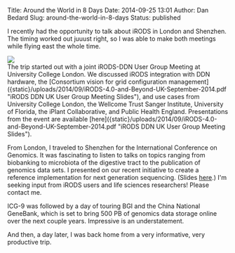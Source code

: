 Title: Around the World in 8 Days
Date: 2014-09-25 13:01
Author: Dan Bedard
Slug: around-the-world-in-8-days
Status: published

I recently had the opportunity to talk about iRODS in London and
Shenzhen. The timing worked out juuust right, so I was able to make both
meetings while flying east the whole time.  

<div class="full_image"><img src="{static}/uploads/2014/09/aroundtheworld2014.jpg" /></div>
<!--more-->  
The trip started out with a joint iRODS-DDN User Group Meeting at
University College London. We discussed iRODS integration with DDN
hardware, the [Consortium vision for grid configuration
management]({static}/uploads/2014/09/iRODS-4.0-and-Beyond-UK-September-2014.pdf "iRODS DDN UK User Group Meeting Slides"),
and use cases from University College London, the Wellcome Trust Sanger
Institute, University of Florida, the iPlant Collaborative, and Public
Health England. Presentations from the event are available
[here]({static}/uploads/2014/09/iRODS-4.0-and-Beyond-UK-September-2014.pdf "iRODS DDN UK User Group Meeting Slides").

From London, I traveled to Shenzhen for the International Conference on
Genomics. It was fascinating to listen to talks on topics ranging from
biobanking to microbiota of the digestive tract to the publication of
genomics data sets. I presented on our recent initiative to create a
reference implementation for next generation sequencing. (Slides
[here]({static}/uploads/2014/09/Managing-NGS-Data-using-iRODS.pdf "ICG-9 Presentation").)
I'm seeking input from iRODS users and life sciences researchers! Please
contact me.

ICG-9 was followed by a day of touring BGI and the China National
GeneBank, which is set to bring 500 PB of genomics data storage online
over the next couple years. Impressive is an understatement.

And then, a day later, I was back home from a very informative, very
productive trip.
